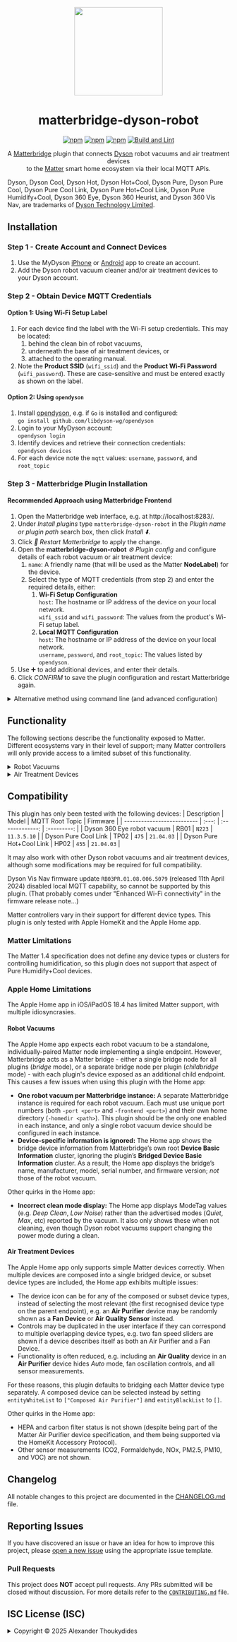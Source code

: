 <p align="center">
  <img src="https://raw.githubusercontent.com/wiki/thoukydides/matterbridge-dyson-robot/matterbridge-dyson-robot.png" height="200">
</p>
<div align=center>

# matterbridge-dyson-robot

[![npm](https://badgen.net/npm/v/matterbridge-dyson-robot)](https://www.npmjs.com/package/matterbridge-dyson-robot)
[![npm](https://badgen.net/npm/dt/matterbridge-dyson-robot)](https://www.npmjs.com/package/matterbridge-dyson-robot)
[![npm](https://badgen.net/npm/dw/matterbridge-dyson-robot)](https://www.npmjs.com/package/matterbridge-dyson-robot)
[![Build and Lint](https://github.com/thoukydides/matterbridge-dyson-robot/actions/workflows/build.yml/badge.svg)](https://github.com/thoukydides/matterbridge-dyson-robot/actions/workflows/build.yml)

A [Matterbridge](https://github.com/Luligu/matterbridge) plugin that connects [Dyson](https://www.dyson.co.uk/) robot vacuums and air treatment devices  
to the [Matter](https://csa-iot.org/all-solutions/matter/) smart home ecosystem via their local MQTT APIs.

</div>

Dyson, Dyson Cool, Dyson Hot, Dyson Hot+Cool, Dyson Pure, Dyson Pure Cool, Dyson Pure Cool Link, Dyson Pure Hot+Cool Link, Dyson Pure Humidify+Cool, Dyson 360 Eye, Dyson 360 Heurist, and Dyson 360 Vis Nav, are trademarks of [Dyson Technology Limited](https://www.dyson.co.uk/).

## Installation

### Step 1 - Create Account and Connect Devices
1. Use the MyDyson [iPhone](https://apps.apple.com/gb/app/mydyson/id993135524) or [Android](https://play.google.com/store/apps/details?id=com.dyson.mobile.android) app to create an account.
1. Add the Dyson robot vacuum cleaner and/or air treatment devices to your Dyson account.

### Step 2 - Obtain Device MQTT Credentials

#### Option 1: Using Wi-Fi Setup Label

1. For each device find the label with the Wi-Fi setup credentials. This may be located:
   1. behind the clean bin of robot vacuums,
   1. underneath the base of air treatment devices, or
   1. attached to the operating manual.
1. Note the **Product SSID** (`wifi_ssid`) and the **Product Wi-Fi Password** (`wifi_password`). These are case-sensitive and must be entered exactly as shown on the label.

#### Option 2: Using `opendyson` <!-- (enables either local or cloud connection) -->

1. Install [opendyson](https://github.com/libdyson-wg/opendyson), e.g. if `Go` is installed and configured:  
   `go install github.com/libdyson-wg/opendyson`
1. Login to your MyDyson account:  
   `opendyson login`
1. Identify devices and retrieve their connection credentials:  
   `opendyson devices`
1. For each device note the `mqtt` values: `username`, `password`, and `root_topic`

### Step 3 - Matterbridge Plugin Installation

#### Recommended Approach using Matterbridge Frontend

1. Open the Matterbridge web interface, e.g. at http://localhost:8283/.
1. Under *Install plugins* type `matterbridge-dyson-robot` in the *Plugin name or plugin path* search box, then click *Install ⬇️*.
1. Click *🔄 Restart Matterbridge* to apply the change.
1. Open the **matterbridge-dyson-robot** *⚙️ Plugin config* and configure details of each robot vacuum or air treatment device:
   1. `name`: A friendly name (that will be used as the Matter **NodeLabel**) for the device.
   1. Select the type of MQTT credentials (from step 2) and enter the required details, either:
      1. **Wi-Fi Setup Configuration**  
         `host`: The hostname or IP address of the device on your local network.  
         `wifi_ssid` and `wifi_password`: The values from the product's Wi-Fi setup label.
      1. **Local MQTT Configuration**  
         `host`: The hostname or IP address of the device on your local network.  
         `username`, `password`, and `root_topic`: The values listed by `opendyson`.
1. Use ➕ to add additional devices, and enter their details.
1. Click *CONFIRM* to save the plugin configuration and restart Matterbridge again.

<details>
<summary>Alternative method using command line (and advanced configuration)</summary>

#### Installation using Command Line

1. Stop Matterbridge:  
   `systemctl stop matterbridge`
1. Install the plugin:  
   `npm install -g matterbridge-dyson-robot`
1. Register it with Matterbridge:  
   `matterbridge -add matterbridge-dyson-robot`
1. Restart Matterbridge:  
   `systemctl start matterbridge`

#### Example `matterbridge-dyson-robot.config.json`

Local network connection configured using credentials from Wi-Fi setup label:
```JSON
{
    "devices": [{
        "name":                   "Katniss Everclean",
        "host":                   "dyson-360eye.local",
        "port":                   1883,
        "wifi_ssid":              "360EYE-AA1-UK-BBB2222B",
        "wifi_password":          "abcdefgh"
    }]
}
```

Local network connection configured using MQTT credentials (obtained using `opendyson`):
```JSON
{
    "devices": [{
        "name":                   "Katniss Everclean",
        "host":                   "192.168.0.100",
        "port":                   1883,
        "username":               "AA1-UK-BBB2222B",
        "password":               "ABCDEFGHIJKLMNOPQRSTUVWXYZabcdefghijklmnopqrstuvwxyz0123456789+/ABCDEFGHIJKLMNOPQRSTUV==",
        "root_topic":             "N223"
    }]
}
```

#### Advanced Configuration

You can include additional settings in `matterbridge-dyson-robot.config.json` to customise the behaviour or enable special debug features:
```JSON
{
    "name":                 "matterbridge-dyson-robot",
    "type":                 "DynamicPlatform",
    "version":              "1.0.0",
    "whiteList":            [],
    "blackList":            ["360EYE-AA1-UK-BBB2222B"],
    "entityWhiteList":      [],
    "entityBlackList":      ["Composed Air Purifier", "Humidity Sensor", "Temperature Sensor"],
    "deviceEntityBlackList": {
        "CC3-UK-DDD4444D":       ["Air Purifier"],
    },
    "devices": [{
        "name":                   "Obi-Wan Cleanobi",
        "host":                   "dyson-360eye.local",
        "port":                   1883,
        "wifi_ssid":              "360EYE-AA1-UK-BBB2222B",
        "wifi_password":          "abcdefgh"
    }, {
        "name":                   "Hoth Breeze",
        "host":                   "192.168.0.100",
        "port":                   1883,
        "username":               "CC3-UK-DDD4444D",
        "password":               "ABCDEFGHIJKLMNOPQRSTUVWXYZabcdefghijklmnopqrstuvwxyz0123456789+/ABCDEFGHIJKLMNOPQRSTUV==",
        "root_topic":             "475"
    }],
    "wildcardTopic":        true,
    "composedDevices":      false,
    "debug":                false,
    "debugFeatures":        ["Log Endpoint Debug", "Log MQTT Client", "Log MQTT Payloads", "Log Serial Numbers", "Log Debug as Info"],
    "unregisterOnShutdown": false
}
```

| Key                     | Default | Description
| ----------------------- | ------- | ---
| `name`<br>`type`<br>`version` | n/a | These are managed by Matterbridge and do not need to be set manually.
| `devices[]`             | `[]`    | MQTT configuration for each Dyson device. See *Step 2 - Obtain Device MQTT Credentials* (above).
| `wildcardTopic`         | `true`  | When set to `true` the plugin subscribes to the wildcard (`#`) MQTT topic, receiving every message published or echoed by the robot vacuum and air treatment devices. This is useful for discovering new topics, seeing the commands issued by the MyDyson app to air treatment devices (but not to robot vacuums), and verifying correct `root_topic` and `username` settings.
| `blackList`             | `[]`    | If the list is not empty, then any robot vacuum and air treatment devices with matching serial numbers will not be exposed as Matter devices.
| `whiteList`             | `[]`    | If the list is not empty, then only robot vacuum and air treatment devices with matching serial numbers (and not on the `blacklist`) will be exposed as Matter devices.
| `entityBlackList`       | `["Composed Air Purifier", "Humidity Sensor", "Temperature Sensor"]` | If the list is not empty, then any endpoint device types listed will be excluded. This applies to all air treatment devices. It does not affect robot vacuum devices.
| `entityWhiteList`       | `[]`    | If the list is not empty, then only endpoint device types on that list (and not on the `entityBlackList`) will be included. This applies to all air treatment devices. It does not affect robot vacuum devices.
| `deviceEntityBlackList` | `[]`    | Per-device `entityBlackList`-style selection of endpoints. This only applies to air treatment devices. It is an object where the keys are device serial numbers, and the values are the list of endpoint device types that will be excluded for that device.
| `debug`                 | `false` | Sets the logger level for this plugin to *Debug*, overriding the global Matterbridge logger level setting.
| `debugFeatures`         | `[]`    | Miscellaneous options to control the information logged. None of these should be set unless you are investigating a compatibility issue, MQTT message error, or other problem.
| `unregisterOnShutdown`  | `false` | Unregister all exposed devices on shutdown. This is used during development and testing; do not set it for normal use.

The various black/white lists control which robot vacuum and air treatment devices are exposed as Matter devices. Robot vacuums are always exposed as a simple Matter device on a single endpoint, but air treatment devices are implemented as multiple devices and endpoints that can be individually included or excluded. A device or endpoint must pass all the black/white list filters to be exposed (logical AND). This applies cumulatively across global and per-device filters. Devices are identified via their serial numbers (the same as their MQTT username) and endpoints are identified using their Matter device type: `Air Purifier`, `Air Quality Sensor`, `Composed Air Purifier` (a composed device consisting of an `Air Purifier` with all other relevant device types as children), `Humidity Sensor`, `Temperature Sensor`, or `Thermostat`.

The supported `debugFeatures` are:
- `Log Endpoint Debug`: Sets the `debug` flag to the Matterbridge/Matter.js endpoint implementation.
- `Log MQTT Client`: Enables (extremely) verbose debug logging from the low-level MQTT client. This is unlikely to be useful unless the plugin is unable to establish or maintain a connection to the Dyson device. (Requires *Debug* level logging.)
- `Log MQTT Payloads`: Enables logging of every MQTT payload that is sent or received. This is useful for diagnosing interoperability issues or identifying how to control new features. (Requires *Debug* level logging.)
- `Log Serial Numbers`: By default product serial numbers (a.k.a. MQTT usernames) and passwords are automatically redacted in the log. This setting logs serial numbers verbatim.
- `Log Debug as Info`: Redirect *Debug* level logging to *Info* level. This makes it visible in the Matterbridge frontend.

</details>

## Functionality

The following sections describe the functionality exposed to Matter. Different ecosystems vary in their level of support; many Matter controllers will only provide access to a limited subset of this functionality.

<details>
<summary>Robot Vacuums</summary>

Each robot vacuum appears as a standalone Matter device with a single endpoint. This supports basic start/stop/pause/resume control and changing power mode. Detailed status information is provided for the robot vacuum's activity, battery, and any faults.

Zone cleaning and mapping control are not currently supported, as Dyson's MQTT API does not appear to expose these functions.

#### Robotic Vacuum Cleaner Device

- **RVC Run Mode** cluster:
  - `Idle`: Abort cleaning and return to dock (same as `GoHome`).
  - `Cleaning`: Start a full-clean.
  - `Mapping`: Status only; no information is available about how to initiate mapping via MQTT.

- **RVC Clean Mode** cluster:
  | Mode       | Dyson 360 Eye | Dyson Heurist | Dyson Vis Nav |
  | ---------- | :-----------: | :-----------: | :-----------: |
  | `Quiet`    | Quiet         | Quiet         | Quiet         |
  | `Quick`    |               |               | Quick         |
  | `High`     |               | High          |               |
  | `MaxBoost` | Max           | Max           | Boost         |
  | `Auto`     |               |               | Auto          |

**RVC Operational State** cluster:
  - `Pause`: Pause cleaning or mapping activity.
  - `Resume`: Resume from a paused state.
  - `GoHome`: Abort cleaning and return to dock (same as `Idle`).
  - *OperationalState* (`Stopped`, `Running`, `Paused`, `Error`, `SeekingCharger`, `Charging`, or `Docked`).
  - Any active fault.

**Power Source** cluster:
  - Battery charge level and charging status.
  - Any active fault.

No **Service Area** cluster is implemented, due to absence of information about how to control zone cleaning via MQTT.

</details>

<details>
<summary>Air Treatment Devices</summary>

This plugin implements multiple Matter device types to support most of the functionality and sensors of air treatment devices:
- **Air Purifier**
- **Air Quality Sensor**
- **Humidity Sensor**
- **Temperature Sensor**
- **Thermostat** (*Heat+Cool* only)

You can expose each endpoint (sensor, thermostat, purifier) as a standalone Matter device, or group them into a single composed device with multiple endpoints. Some Matter controllers may display multiple instances of the same sensor due to overlap between standalone and composed devices. Use the black/white lists to control which devices are exposed.

Only one **Air Purifier** and one **Thermostat** can be exposed per physical device:
- If the standalone **Air Purifier** (`Air Purifier`) is enabled then the composed device (`Composed Air Purifier`) is disabled implicitly.
- If the standalone **Thermostat** (`Thermostat`) device is enabled, then heating controls are not included in any composed device.

Sensor devices can be duplicated, e.g. the measured temperature may be reported simultaneously in all of these:
- Standalone **Air Quality Sensor** device 
  - **Temperature Measurement** cluster > *MeasuredValue* attribute
- Standalone **Temperature Sensor** device
  - **Temperature Measurement** cluster > *MeasuredValue* attribute
- Composed **Air Purifier** device
  - Child **Air Quality Sensor** device 
    - **Temperature Measurement** cluster > *MeasuredValue* attribute
  - Child **Temperature Sensor** device
    - **Temperature Measurement** cluster > *MeasuredValue* attribute
  - Child (or standalone) **Thermostat** device
    - **Thermostat** cluster > *Local Temperature* attribute

#### Air Purifier Device

- **On/Off** cluster:
  - Turn fan on/off (preserving speed setting)
- **Fan Control** cluster:
  - Turn fan on/off (losing speed setting)
  - Fan speed or auto
  - Fan direction (not *(Hot+)Cool Link*)
  - Night mode = `SleepWind`
  - Side-to-side oscillation (not *Big+Quiet*) = `RockLeftRight`
  - "Breeze" (*Humidify+Cool* only) = `NaturalWind`
  - Tilt "breeze" oscillation (*Big+Quiet* only) = `RockUpDown`
- **HEPA Filter Monitoring** cluster:
  - Remaining HEPA (or combined) filter life
- **Activated Carbon Filter Monitoring** cluster:
  - Remaining activated carbon filter life (*Big+Quiet* only)

#### Air Quality Sensor Device

- **Air Quality** cluster:
  - Synthesized qualitative air quality:
    1. Each available pollutant measurement (including the *Pure (Hot+)Cool Link* qualitative particulate measurement) is categorised as Good, Fair, Moderate, Poor, Very Poor, or Extremely Poor. This uses US EPA AQI breakpoints, WHO guidelines, other guidelines, and arbitrary mappings of qualitative measurements.
    1. The worst classification is used as the overall air quality.
- **Temperature Measurement** cluster:
  - Measured temperature, if available
- **Relative Humidity Measurement** cluster:
  - Measured relative humidity (%), if available
- **Total Volatile Organic Compounds Concentration Measurement** cluster:
  - Measured VOC (qualitative), if available
- **Carbon Dioxide Concentration Measurement** cluster:
  - Measured CO2 (ppm), if available
- **Nitrogen Dioxide Concentration Measurement** cluster:
  - Measured NOx (qualitative), if available
- **Formaldehyde Concentration Measurement** cluster:
  - Measured Formaldehyde level (µg/m³), if available
- **PM2.5 Concentration Measurement** cluster:
  - Measured small particulates (µg/m³), if available
- **PM10 Concentration Measurement** cluster:
  - Measured large particulates (µg/m³), if available

#### Humidity Sensor Device

- **Relative Humidity Measurement** cluster:
  - Measured relative humidity, if available

#### Temperature Sensor Device

- **Temperature Measurement** cluster:
  - Measured temperature, if available

#### Thermostat Device (*Heat+Cool* only)

- **Thermostat** cluster:
  - Enable/disable heating
  - Target temperature
  - Measured temperature, if available

</details>

## Compatibility

This plugin has only been tested with the following devices:
| Description                | Model | MQTT Root Topic | Firmware    |
| -------------------------- | :---: | :-------------: | :---------: |
| Dyson 360 Eye robot vacuum | RB01  | `N223`          | `11.3.5.10` |
| Dyson Pure Cool Link       | TP02  | `475`           | `21.04.03`  |
| Dyson Pure Hot+Cool Link   | HP02  | `455`           | `21.04.03`  |

It may also work with other Dyson robot vacuums and air treatment devices, although some modifications may be required for full compatibility.

Dyson Vis Nav firmware update `RB03PR.01.08.006.5079` (released 11th April 2024) disabled local MQTT capability, so cannot be supported by this plugin. (That probably comes under "Enhanced Wi-Fi connectivity" in the firmware release note...)

Matter controllers vary in their support for different device types. This plugin is only tested with Apple HomeKit and the Apple Home app.

### Matter Limitations

The Matter 1.4 specification does not define any device types or clusters for controlling humidification, so this plugin does not support that aspect of Pure Humidify+Cool devices.

### Apple Home Limitations

The Apple Home app in iOS/iPadOS 18.4 has limited Matter support, with multiple idiosyncrasies.

#### Robot Vacuums

The Apple Home app expects each robot vacuum to be a standalone, individually-paired Matter node implementing a single endpoint. However, Matterbridge acts as a Matter bridge - either a single bridge node for all plugins (*bridge* mode), or a separate bridge node per plugin (*childbridge* mode) - with each plugin's device exposed as an additional child endpoint. This causes a few issues when using this plugin with the Home app:
* **One robot vacuum per Matterbridge instance:** A separate Matterbridge instance is required for each robot vacuum. Each must use unique port numbers (both `-port <port>` and `-frontend <port>`) and their own home directory (`-homedir <path>`). This plugin should be the only one enabled in each instance, and only a single robot vacuum device should be configured in each instance.
* **Device-specific information is ignored:** The Home app shows the bridge device information from Matterbridge’s own root **Device Basic Information** cluster, ignoring the plugin’s **Bridged Device Basic Information** cluster. As a result, the Home app displays the bridge’s name, manufacturer, model, serial number, and firmware version; *not* those of the robot vacuum.

Other quirks in the Home app:
* **Incorrect clean mode display:** The Home app displays ModeTag values (e.g. *Deep Clean*, *Low Noise*) rather than the advertised modes (*Quiet*, *Max*, etc) reported by the vacuum. It also only shows these when not cleaning, even though Dyson robot vacuums support changing the power mode during a clean.

#### Air Treatment Devices

The Apple Home app only supports simple Matter devices correctly. When multiple devices are composed into a single bridged device, or subset device types are included, the Home app exhibits multiple issues:
* The device icon can be for any of the composed or subset device types, instead of selecting the most relevant (the first recognised device type on the parent endpoint), e.g. an **Air Purifier** device may be randomly shown as a **Fan Device** or **Air Quality Sensor** instead.
* Controls may be duplicated in the user interface if they can correspond to multiple overlapping device types, e.g. two fan speed sliders are shown if a device describes itself as both an Air Purifier and a Fan Device.
* Functionality is often reduced, e.g. including an **Air Quality** device in an **Air Purifier** device hides *Auto* mode, fan oscillation controls, and all sensor measurements.

For these reasons, this plugin defaults to bridging each Matter device type separately. A composed device can be selected instead by setting `entityWhiteList` to `["Composed Air Purifier"]` and `entityBlackList` to `[]`.

Other quirks in the Home app:
* HEPA and carbon filter status is not shown (despite being part of the Matter Air Purifier device specification, and them being supported via the HomeKit Accessory Protocol).
* Other sensor measurements (CO2, Formaldehyde, NOx, PM2.5, PM10, and VOC) are not shown.

## Changelog

All notable changes to this project are documented in the [CHANGELOG.md](CHANGELOG.md) file.

## Reporting Issues
          
If you have discovered an issue or have an idea for how to improve this project, please [open a new issue](https://github.com/thoukydides/matterbridge-dyson-robot/issues/new/choose) using the appropriate issue template.

### Pull Requests

This project does **NOT** accept pull requests. Any PRs submitted will be closed without discussion. For more details refer to the [`CONTRIBUTING.md`](https://github.com/thoukydides/.github/blob/master/CONTRIBUTING.md) file.

## ISC License (ISC)

<details>
<summary>Copyright © 2025 Alexander Thoukydides</summary>

> Permission to use, copy, modify, and/or distribute this software for any purpose with or without fee is hereby granted, provided that the above copyright notice and this permission notice appear in all copies.
>
> THE SOFTWARE IS PROVIDED "AS IS" AND THE AUTHOR DISCLAIMS ALL WARRANTIES WITH REGARD TO THIS SOFTWARE INCLUDING ALL IMPLIED WARRANTIES OF MERCHANTABILITY AND FITNESS. IN NO EVENT SHALL THE AUTHOR BE LIABLE FOR ANY SPECIAL, DIRECT, INDIRECT, OR CONSEQUENTIAL DAMAGES OR ANY DAMAGES WHATSOEVER RESULTING FROM LOSS OF USE, DATA OR PROFITS, WHETHER IN AN ACTION OF CONTRACT, NEGLIGENCE OR OTHER TORTIOUS ACTION, ARISING OUT OF OR IN CONNECTION WITH THE USE OR PERFORMANCE OF THIS SOFTWARE.
</details>